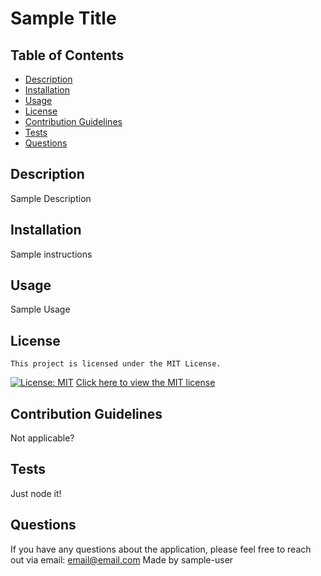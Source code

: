 # Sample Title
  ## Table of Contents
    
  - [Description](#description)
  - [Installation](#installation)
  - [Usage](#usage)
  - [License](#license)
  - [Contribution Guidelines](#contribution)
  - [Tests](#tests)
  - [Questions](#questions)
  
  
  ## Description

  Sample Description
  
  ## Installation
  
  Sample instructions

  ## Usage
  
  Sample Usage

  ## License
    This project is licensed under the MIT License.
  [![License: MIT](https://img.shields.io/badge/License-MIT-yellow.svg)](https://opensource.org/licenses/MIT)
  [Click here to view the MIT license](https://opensource.org/license/mit/)
  
  ## Contribution Guidelines

  Not applicable?
 
  ## Tests

  Just node it!

  ## Questions

  If you have any questions about the application, please feel free to reach out via email: email@email.com
  Made by sample-user
